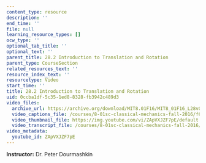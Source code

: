 ```yaml
---
content_type: resource
description: ''
end_time: ''
file: null
learning_resource_types: []
ocw_type: ''
optional_tab_title: ''
optional_text: ''
parent_title: 28.2 Introduction to Translation and Rotation
parent_type: CourseSection
related_resources_text: ''
resource_index_text: ''
resourcetype: Video
start_time: ''
title: 28.2 Introduction to Translation and Rotation
uid: 0ccba1df-5c35-1ed8-8328-fb3942c489d3
video_files:
  archive_url: https://archive.org/download/MIT8.01F16/MIT8_01F16_L28v02_360p.mp4
  video_captions_file: /courses/8-01sc-classical-mechanics-fall-2016/f6933dc1797e5220861eb67dbdd2b94f_ZApVXJZF7pE.vtt
  video_thumbnail_file: https://img.youtube.com/vi/ZApVXJZF7pE/default.jpg
  video_transcript_file: /courses/8-01sc-classical-mechanics-fall-2016/91ed3ab09af8e60ea363d4dacf87be16_ZApVXJZF7pE.pdf
video_metadata:
  youtube_id: ZApVXJZF7pE
---
```


**Instructor:** Dr. Peter Dourmashkin